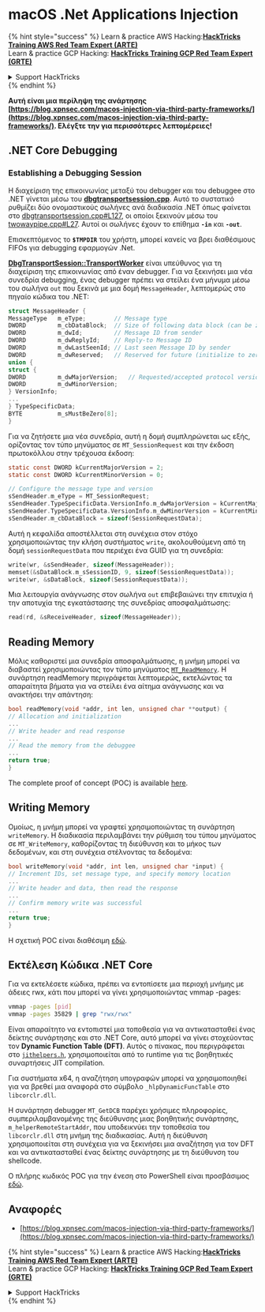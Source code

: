 # macOS .Net Applications Injection

{% hint style="success" %}
Learn & practice AWS Hacking:<img src="/.gitbook/assets/arte.png" alt="" data-size="line">[**HackTricks Training AWS Red Team Expert (ARTE)**](https://training.hacktricks.xyz/courses/arte)<img src="/.gitbook/assets/arte.png" alt="" data-size="line">\
Learn & practice GCP Hacking: <img src="/.gitbook/assets/grte.png" alt="" data-size="line">[**HackTricks Training GCP Red Team Expert (GRTE)**<img src="/.gitbook/assets/grte.png" alt="" data-size="line">](https://training.hacktricks.xyz/courses/grte)

<details>

<summary>Support HackTricks</summary>

* Check the [**subscription plans**](https://github.com/sponsors/carlospolop)!
* **Join the** 💬 [**Discord group**](https://discord.gg/hRep4RUj7f) or the [**telegram group**](https://t.me/peass) or **follow** us on **Twitter** 🐦 [**@hacktricks\_live**](https://twitter.com/hacktricks\_live)**.**
* **Share hacking tricks by submitting PRs to the** [**HackTricks**](https://github.com/carlospolop/hacktricks) and [**HackTricks Cloud**](https://github.com/carlospolop/hacktricks-cloud) github repos.

</details>
{% endhint %}

**Αυτή είναι μια περίληψη της ανάρτησης [https://blog.xpnsec.com/macos-injection-via-third-party-frameworks/](https://blog.xpnsec.com/macos-injection-via-third-party-frameworks/). Ελέγξτε την για περισσότερες λεπτομέρειες!**

## .NET Core Debugging <a href="#net-core-debugging" id="net-core-debugging"></a>

### **Establishing a Debugging Session** <a href="#net-core-debugging" id="net-core-debugging"></a>

Η διαχείριση της επικοινωνίας μεταξύ του debugger και του debuggee στο .NET γίνεται μέσω του [**dbgtransportsession.cpp**](https://github.com/dotnet/runtime/blob/0633ecfb79a3b2f1e4c098d1dd0166bc1ae41739/src/coreclr/debug/shared/dbgtransportsession.cpp). Αυτό το συστατικό ρυθμίζει δύο ονομαστικούς σωλήνες ανά διαδικασία .NET όπως φαίνεται στο [dbgtransportsession.cpp#L127](https://github.com/dotnet/runtime/blob/0633ecfb79a3b2f1e4c098d1dd0166bc1ae41739/src/coreclr/debug/shared/dbgtransportsession.cpp#L127), οι οποίοι ξεκινούν μέσω του [twowaypipe.cpp#L27](https://github.com/dotnet/runtime/blob/0633ecfb79a3b2f1e4c098d1dd0166bc1ae41739/src/coreclr/debug/debug-pal/unix/twowaypipe.cpp#L27). Αυτοί οι σωλήνες έχουν το επίθημα **`-in`** και **`-out`**.

Επισκεπτόμενος το **`$TMPDIR`** του χρήστη, μπορεί κανείς να βρει διαθέσιμους FIFOs για debugging εφαρμογών .Net.

[**DbgTransportSession::TransportWorker**](https://github.com/dotnet/runtime/blob/0633ecfb79a3b2f1e4c098d1dd0166bc1ae41739/src/coreclr/debug/shared/dbgtransportsession.cpp#L1259) είναι υπεύθυνος για τη διαχείριση της επικοινωνίας από έναν debugger. Για να ξεκινήσει μια νέα συνεδρία debugging, ένας debugger πρέπει να στείλει ένα μήνυμα μέσω του σωλήνα `out` που ξεκινά με μια δομή `MessageHeader`, λεπτομερώς στο πηγαίο κώδικα του .NET:
```c
struct MessageHeader {
MessageType   m_eType;        // Message type
DWORD         m_cbDataBlock;  // Size of following data block (can be zero)
DWORD         m_dwId;         // Message ID from sender
DWORD         m_dwReplyId;    // Reply-to Message ID
DWORD         m_dwLastSeenId; // Last seen Message ID by sender
DWORD         m_dwReserved;   // Reserved for future (initialize to zero)
union {
struct {
DWORD         m_dwMajorVersion;   // Requested/accepted protocol version
DWORD         m_dwMinorVersion;
} VersionInfo;
...
} TypeSpecificData;
BYTE          m_sMustBeZero[8];
}
```
Για να ζητήσετε μια νέα συνεδρία, αυτή η δομή συμπληρώνεται ως εξής, ορίζοντας τον τύπο μηνύματος σε `MT_SessionRequest` και την έκδοση πρωτοκόλλου στην τρέχουσα έκδοση:
```c
static const DWORD kCurrentMajorVersion = 2;
static const DWORD kCurrentMinorVersion = 0;

// Configure the message type and version
sSendHeader.m_eType = MT_SessionRequest;
sSendHeader.TypeSpecificData.VersionInfo.m_dwMajorVersion = kCurrentMajorVersion;
sSendHeader.TypeSpecificData.VersionInfo.m_dwMinorVersion = kCurrentMinorVersion;
sSendHeader.m_cbDataBlock = sizeof(SessionRequestData);
```
Αυτή η κεφαλίδα αποστέλλεται στη συνέχεια στον στόχο χρησιμοποιώντας την κλήση συστήματος `write`, ακολουθούμενη από τη δομή `sessionRequestData` που περιέχει ένα GUID για τη συνεδρία:
```c
write(wr, &sSendHeader, sizeof(MessageHeader));
memset(&sDataBlock.m_sSessionID, 9, sizeof(SessionRequestData));
write(wr, &sDataBlock, sizeof(SessionRequestData));
```
Μια λειτουργία ανάγνωσης στον σωλήνα `out` επιβεβαιώνει την επιτυχία ή την αποτυχία της εγκατάστασης της συνεδρίας αποσφαλμάτωσης:
```c
read(rd, &sReceiveHeader, sizeof(MessageHeader));
```
## Reading Memory
Μόλις καθοριστεί μια συνεδρία αποσφαλμάτωσης, η μνήμη μπορεί να διαβαστεί χρησιμοποιώντας τον τύπο μηνύματος [`MT_ReadMemory`](https://github.com/dotnet/runtime/blob/f3a45a91441cf938765bafc795cbf4885cad8800/src/coreclr/src/debug/shared/dbgtransportsession.cpp#L1896). Η συνάρτηση readMemory περιγράφεται λεπτομερώς, εκτελώντας τα απαραίτητα βήματα για να στείλει ένα αίτημα ανάγνωσης και να ανακτήσει την απάντηση:
```c
bool readMemory(void *addr, int len, unsigned char **output) {
// Allocation and initialization
...
// Write header and read response
...
// Read the memory from the debuggee
...
return true;
}
```
The complete proof of concept (POC) is available [here](https://gist.github.com/xpn/95eefc14918998853f6e0ab48d9f7b0b).

## Writing Memory

Ομοίως, η μνήμη μπορεί να γραφτεί χρησιμοποιώντας τη συνάρτηση `writeMemory`. Η διαδικασία περιλαμβάνει την ρύθμιση του τύπου μηνύματος σε `MT_WriteMemory`, καθορίζοντας τη διεύθυνση και το μήκος των δεδομένων, και στη συνέχεια στέλνοντας τα δεδομένα:
```c
bool writeMemory(void *addr, int len, unsigned char *input) {
// Increment IDs, set message type, and specify memory location
...
// Write header and data, then read the response
...
// Confirm memory write was successful
...
return true;
}
```
Η σχετική POC είναι διαθέσιμη [εδώ](https://gist.github.com/xpn/7c3040a7398808747e158a25745380a5).

## Εκτέλεση Κώδικα .NET Core <a href="#net-core-code-execution" id="net-core-code-execution"></a>

Για να εκτελέσετε κώδικα, πρέπει να εντοπίσετε μια περιοχή μνήμης με άδειες rwx, κάτι που μπορεί να γίνει χρησιμοποιώντας vmmap -pages:
```bash
vmmap -pages [pid]
vmmap -pages 35829 | grep "rwx/rwx"
```
Είναι απαραίτητο να εντοπιστεί μια τοποθεσία για να αντικατασταθεί ένας δείκτης συνάρτησης και στο .NET Core, αυτό μπορεί να γίνει στοχεύοντας τον **Dynamic Function Table (DFT)**. Αυτός ο πίνακας, που περιγράφεται στο [`jithelpers.h`](https://github.com/dotnet/runtime/blob/6072e4d3a7a2a1493f514cdf4be75a3d56580e84/src/coreclr/src/inc/jithelpers.h), χρησιμοποιείται από το runtime για τις βοηθητικές συναρτήσεις JIT compilation.

Για συστήματα x64, η αναζήτηση υπογραφών μπορεί να χρησιμοποιηθεί για να βρεθεί μια αναφορά στο σύμβολο `_hlpDynamicFuncTable` στο `libcorclr.dll`.

Η συνάρτηση debugger `MT_GetDCB` παρέχει χρήσιμες πληροφορίες, συμπεριλαμβανομένης της διεύθυνσης μιας βοηθητικής συνάρτησης, `m_helperRemoteStartAddr`, που υποδεικνύει την τοποθεσία του `libcorclr.dll` στη μνήμη της διαδικασίας. Αυτή η διεύθυνση χρησιμοποιείται στη συνέχεια για να ξεκινήσει μια αναζήτηση για τον DFT και να αντικατασταθεί ένας δείκτης συνάρτησης με τη διεύθυνση του shellcode.

Ο πλήρης κωδικός POC για την ένεση στο PowerShell είναι προσβάσιμος [εδώ](https://gist.github.com/xpn/b427998c8b3924ab1d63c89d273734b6).

## Αναφορές

* [https://blog.xpnsec.com/macos-injection-via-third-party-frameworks/](https://blog.xpnsec.com/macos-injection-via-third-party-frameworks/)

{% hint style="success" %}
Learn & practice AWS Hacking:<img src="/.gitbook/assets/arte.png" alt="" data-size="line">[**HackTricks Training AWS Red Team Expert (ARTE)**](https://training.hacktricks.xyz/courses/arte)<img src="/.gitbook/assets/arte.png" alt="" data-size="line">\
Learn & practice GCP Hacking: <img src="/.gitbook/assets/grte.png" alt="" data-size="line">[**HackTricks Training GCP Red Team Expert (GRTE)**<img src="/.gitbook/assets/grte.png" alt="" data-size="line">](https://training.hacktricks.xyz/courses/grte)

<details>

<summary>Support HackTricks</summary>

* Check the [**subscription plans**](https://github.com/sponsors/carlospolop)!
* **Join the** 💬 [**Discord group**](https://discord.gg/hRep4RUj7f) or the [**telegram group**](https://t.me/peass) or **follow** us on **Twitter** 🐦 [**@hacktricks\_live**](https://twitter.com/hacktricks\_live)**.**
* **Share hacking tricks by submitting PRs to the** [**HackTricks**](https://github.com/carlospolop/hacktricks) and [**HackTricks Cloud**](https://github.com/carlospolop/hacktricks-cloud) github repos.

</details>
{% endhint %}
